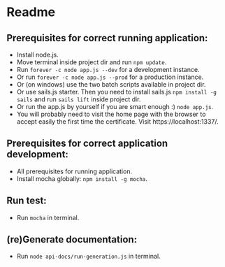 # Readme

## Prerequisites for correct running application:
- Install node.js.
- Move terminal inside project dir and run `npm update`.
- Run `forever -c node app.js --dev` for a development instance.
- Or run `forever -c node app.js --prod` for a production instance.
- Or (on windows) use the two batch scripts available in project dir.
- Or use sails.js starter. Then you need to install sails.js `npm install -g sails` and run `sails lift` inside project dir.
- Or run the app.js by yourself if you are smart enough :) `node app.js`.
- You will probably need to visit the home page with the browser to accept easily the first time the certificate. Visit https://localhost:1337/.

## Prerequisites for correct application development:
- All prerequisites for running application.
- Install mocha globally: `npm install -g mocha`.

## Run test:
- Run `mocha` in terminal.

## (re)Generate documentation:
- Run `node api-docs/run-generation.js` in terminal.